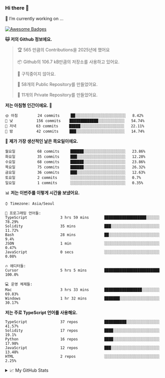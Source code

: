 ### Hi there 👋 
🔭 I’m currently working on ... </br></br>
[![Awesome Badges](https://img.shields.io/badge/Introduce-EN-green.svg)](https://github.com/tlatkdgus1/tlatkdgus1/blob/main/README.md.en)

<!--START_SECTION:waka-->
**🐱 저의 Github 정보에요.** 

> 🏆 565 만큼의 Contributions을 2025년에 했어요
 > 
> 📦 Github의 106.7 kB만큼의 저장소를 사용하고 있어요. 
 > 
> 🚫 구직중이지 않아요.
 > 
> 📜 58개의 Public Repository를 만들었어요. 
 > 
> 🔑 11개의 Private Repository를 만들었어요.  

**저는 아침형 인간이에요. 🐤** 

```text
🌞 아침         24 commits     ██░░░░░░░░░░░░░░░░░░░░░░░   8.42% 
🌆 낮　         156 commits    █████████████░░░░░░░░░░░░   54.74% 
🌃 저녁         63 commits     █████░░░░░░░░░░░░░░░░░░░░   22.11% 
🌙 밤　         42 commits     ███░░░░░░░░░░░░░░░░░░░░░░   14.74%

```
📅 **제가 가장 생산적인 날은 목요일이에요.** 

```text
월요일          68 commits     ██████░░░░░░░░░░░░░░░░░░░   23.86% 
화요일          35 commits     ███░░░░░░░░░░░░░░░░░░░░░░   12.28% 
수요일          68 commits     ██████░░░░░░░░░░░░░░░░░░░   23.86% 
목요일          75 commits     ██████░░░░░░░░░░░░░░░░░░░   26.32% 
금요일          36 commits     ███░░░░░░░░░░░░░░░░░░░░░░   12.63% 
토요일          2 commits      ░░░░░░░░░░░░░░░░░░░░░░░░░   0.7% 
일요일          1 commits      ░░░░░░░░░░░░░░░░░░░░░░░░░   0.35%

```


📊 **저는 이번주를 이렇게 시간을 보냈어요.** 

```text
⌚︎ Timezone: Asia/Seoul

💬 프로그래밍 언어들: 
TypeScript               3 hrs 59 mins       ███████████████████░░░░░░   78.29% 
Solidity                 35 mins             ███░░░░░░░░░░░░░░░░░░░░░░   11.72% 
Bash                     28 mins             ██░░░░░░░░░░░░░░░░░░░░░░░   9.4% 
JSON                     1 min               ░░░░░░░░░░░░░░░░░░░░░░░░░   0.47% 
JavaScript               0 secs              ░░░░░░░░░░░░░░░░░░░░░░░░░   0.08%

🔥 에디터들: 
Cursor                   5 hrs 5 mins        █████████████████████████   100.0%

💻 운영 체제들: 
Mac                      3 hrs 33 mins       █████████████████░░░░░░░░   69.83% 
Windows                  1 hr 32 mins        ███████░░░░░░░░░░░░░░░░░░   30.17%

```

**저는 주로 TypeScript 언어를 사용해요.** 

```text
TypeScript               37 repos            ██████████░░░░░░░░░░░░░░░   41.57% 
Solidity                 17 repos            ████░░░░░░░░░░░░░░░░░░░░░   19.1% 
Python                   16 repos            ████░░░░░░░░░░░░░░░░░░░░░   17.98% 
JavaScript               12 repos            ███░░░░░░░░░░░░░░░░░░░░░░   13.48% 
HTML                     2 repos             ░░░░░░░░░░░░░░░░░░░░░░░░░   2.25%

```



<!--END_SECTION:waka-->

<details>
<summary>📈 My GitHub Stats</summary>
<p align="center"> <img src="https://github-readme-stats.vercel.app/api?username=tlatkdgus1&show_icons=true" alt="tlatkdgus1" />
</details>
